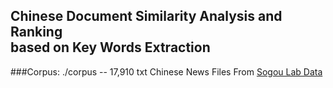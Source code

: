 ## Chinese Document Similarity Analysis and Ranking <br> based on Key Words Extraction

###Corpus:
    ./corpus  -- 17,910 txt Chinese News Files From [Sogou Lab Data](http://www.sogou.com/labs/dl/c.html)<br>
